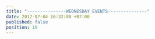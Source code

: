 ```yaml
---
title: "---------------WEDNESDAY EVENTS---------------"
date: 2017-07-04 16:32:00 +07:00
published: false
position: 19
---
```


